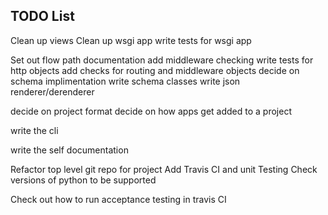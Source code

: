 TODO List
----------


Clean up views
Clean up wsgi app
write tests for wsgi app

Set out flow path documentation
add middleware checking
write tests for http objects
add checks for routing and middleware objects
decide on schema implimentation
write schema classes
write json renderer/derenderer


decide on project format
decide on how apps get added to a project

write the cli

write the self documentation

Refactor top level git repo for project
Add Travis CI and unit Testing
Check versions of python to be supported


Check out how to run acceptance testing in travis CI
